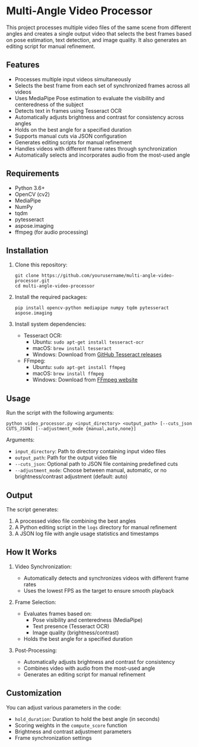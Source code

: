 # Multi-Angle Video Processor

This project processes multiple video files of the same scene from different angles and creates a single output video that selects the best frames based on pose estimation, text detection, and image quality. It also generates an editing script for manual refinement.

## Features

- Processes multiple input videos simultaneously
- Selects the best frame from each set of synchronized frames across all videos
- Uses MediaPipe Pose estimation to evaluate the visibility and centeredness of the subject
- Detects text in frames using Tesseract OCR
- Automatically adjusts brightness and contrast for consistency across angles
- Holds on the best angle for a specified duration
- Supports manual cuts via JSON configuration
- Generates editing scripts for manual refinement
- Handles videos with different frame rates through synchronization
- Automatically selects and incorporates audio from the most-used angle

## Requirements

- Python 3.6+
- OpenCV (cv2)
- MediaPipe
- NumPy
- tqdm
- pytesseract
- aspose.imaging
- ffmpeg (for audio processing)

## Installation

1. Clone this repository:
   ```
   git clone https://github.com/yourusername/multi-angle-video-processor.git
   cd multi-angle-video-processor
   ```

2. Install the required packages:
   ```
   pip install opencv-python mediapipe numpy tqdm pytesseract aspose.imaging
   ```

3. Install system dependencies:
   - Tesseract OCR:
     - Ubuntu: `sudo apt-get install tesseract-ocr`
     - macOS: `brew install tesseract`
     - Windows: Download from [GitHub Tesseract releases](https://github.com/UB-Mannheim/tesseract/wiki)
   - FFmpeg:
     - Ubuntu: `sudo apt-get install ffmpeg`
     - macOS: `brew install ffmpeg`
     - Windows: Download from [FFmpeg website](https://ffmpeg.org/download.html)

## Usage

Run the script with the following arguments:

```
python video_processor.py <input_directory> <output_path> [--cuts_json CUTS_JSON] [--adjustment_mode {manual,auto,none}]
```

Arguments:
- `input_directory`: Path to directory containing input video files
- `output_path`: Path for the output video file
- `--cuts_json`: Optional path to JSON file containing predefined cuts
- `--adjustment_mode`: Choose between manual, automatic, or no brightness/contrast adjustment (default: auto)

## Output

The script generates:
1. A processed video file combining the best angles
2. A Python editing script in the `logs` directory for manual refinement
3. A JSON log file with angle usage statistics and timestamps

## How It Works

1. Video Synchronization:
   - Automatically detects and synchronizes videos with different frame rates
   - Uses the lowest FPS as the target to ensure smooth playback

2. Frame Selection:
   - Evaluates frames based on:
     - Pose visibility and centeredness (MediaPipe)
     - Text presence (Tesseract OCR)
     - Image quality (brightness/contrast)
   - Holds the best angle for a specified duration

3. Post-Processing:
   - Automatically adjusts brightness and contrast for consistency
   - Combines video with audio from the most-used angle
   - Generates an editing script for manual refinement

## Customization

You can adjust various parameters in the code:
- `hold_duration`: Duration to hold the best angle (in seconds)
- Scoring weights in the `compute_score` function
- Brightness and contrast adjustment parameters
- Frame synchronization settings
